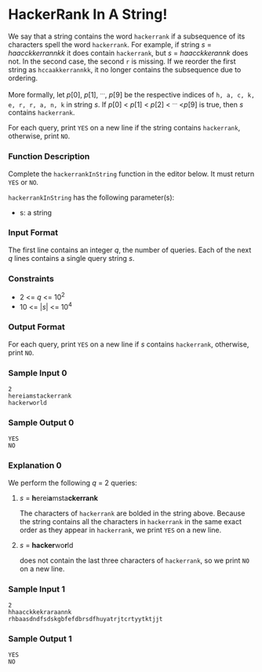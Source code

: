 # HackerRank In A String!

We say that a string contains the word `hackerrank` if a subsequence of its characters spell the word `hackerrank`. For example, if string _s_ = _haacckkerrannkk_ it does contain `hackerrank`, but _s_ = _haacckkerannk_ does not. In the second case, the second `r` is missing. If we reorder the first string as `hccaakkerrannkk`, it no longer contains the subsequence due to ordering.

More formally, let _p_[0], _p_[1], <sup>...</sup>, _p_[9] be the respective indices of `h, a, c, k, e, r, r, a, n, k` in string _s_. If _p_[0] < _p_[1] < _p_[2] < <sup>...</sup> <_p_[9] is true, then _s_ contains `hackerrank`.

For each query, print `YES` on a new line if the string contains `hackerrank`, otherwise, print `NO`.

### Function Description

Complete the `hackerrankInString` function in the editor below. It must return `YES` or `NO`.

`hackerrankInString` has the following parameter(s):

* s: a string

### Input Format

The first line contains an integer _q_, the number of queries. 
Each of the next _q_ lines contains a single query string _s_.

### Constraints

* 2 <= _q_ <= 10<sup>2</sup>
* 10 <= |_s_| <= 10<sup>4</sup>

### Output Format

For each query, print `YES` on a new line if _s_ contains `hackerrank`, otherwise, print `NO`.

### Sample Input 0
```
2
hereiamstackerrank
hackerworld
```
### Sample Output 0
```
YES
NO
```
### Explanation 0

We perform the following _q_ = 2 queries:

1. _s_ = **h**erei**a**msta**ckerrank**

    The characters of `hackerrank` are bolded in the string above. Because the string contains all the characters in `hackerrank` in the same exact order as they appear in `hackerrank`, we print `YES` on a new line.

2. _s_ = **hacker**wo**r**ld

    does not contain the last three characters of `hackerrank`, so we print `NO` on a new line.

### Sample Input 1
```
2
hhaacckkekraraannk
rhbaasdndfsdskgbfefdbrsdfhuyatrjtcrtyytktjjt
```
### Sample Output 1
```
YES
NO
```